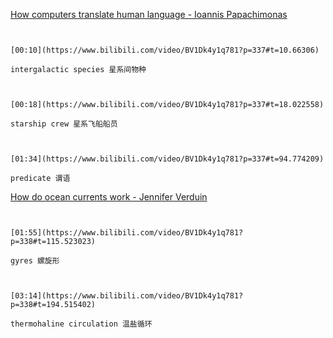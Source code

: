 [How computers translate human language - Ioannis Papachimonas](https://www.bilibili.com/video/BV1Dk4y1q781?p=337)


```ad-note


[00:10](https://www.bilibili.com/video/BV1Dk4y1q781?p=337#t=10.66306)

intergalactic species 星系间物种

```

```ad-note


[00:18](https://www.bilibili.com/video/BV1Dk4y1q781?p=337#t=18.022558)

starship crew 星系飞船船员

```

```ad-note


[01:34](https://www.bilibili.com/video/BV1Dk4y1q781?p=337#t=94.774209)

predicate 谓语

```


[How do ocean currents work - Jennifer Verduin](https://www.bilibili.com/video/BV1Dk4y1q781?p=338)

```ad-note


[01:55](https://www.bilibili.com/video/BV1Dk4y1q781?p=338#t=115.523023)

gyres 螺旋形

```

```ad-note


[03:14](https://www.bilibili.com/video/BV1Dk4y1q781?p=338#t=194.515402)

thermohaline circulation 温盐循环

```
